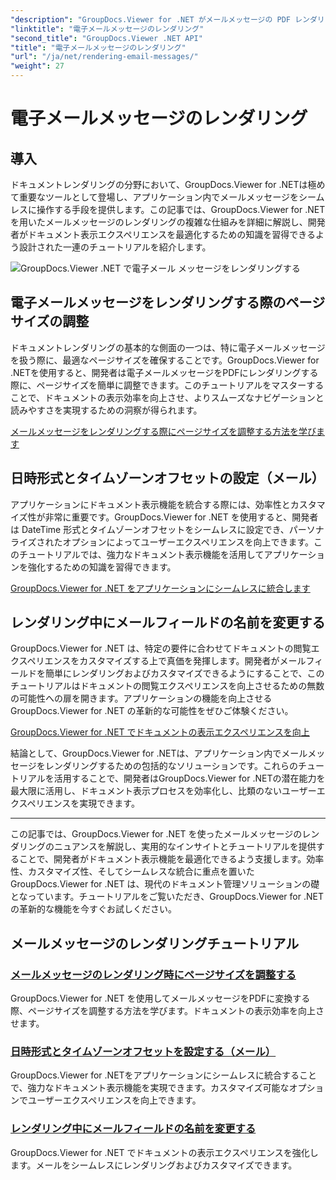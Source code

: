 ```yaml
---
"description": "GroupDocs.Viewer for .NET がメールメッセージの PDF レンダリングを簡素化する方法をご紹介します。ページサイズの調整、日時形式の設定、フィールド名の変更を効率的に行う方法を学びましょう。"
"linktitle": "電子メールメッセージのレンダリング"
"second_title": "GroupDocs.Viewer .NET API"
"title": "電子メールメッセージのレンダリング"
"url": "/ja/net/rendering-email-messages/"
"weight": 27
---
```


# 電子メールメッセージのレンダリング

## 導入

ドキュメントレンダリングの分野において、GroupDocs.Viewer for .NETは極めて重要なツールとして登場し、アプリケーション内でメールメッセージをシームレスに操作する手段を提供します。この記事では、GroupDocs.Viewer for .NETを用いたメールメッセージのレンダリングの複雑な仕組みを詳細に解説し、開発者がドキュメント表示エクスペリエンスを最適化するための知識を習得できるよう設計された一連のチュートリアルを紹介します。

![GroupDocs.Viewer .NET で電子メール メッセージをレンダリングする](/viewer/rendering-email-messages/image.png)

## 電子メールメッセージをレンダリングする際のページサイズの調整

ドキュメントレンダリングの基本的な側面の一つは、特に電子メールメッセージを扱う際に、最適なページサイズを確保することです。GroupDocs.Viewer for .NETを使用すると、開発者は電子メールメッセージをPDFにレンダリングする際に、ページサイズを簡単に調整できます。このチュートリアルをマスターすることで、ドキュメントの表示効率を向上させ、よりスムーズなナビゲーションと読みやすさを実現するための洞察が得られます。

[メールメッセージをレンダリングする際にページサイズを調整する方法を学びます](./adjust-page-size-email/)

## 日時形式とタイムゾーンオフセットの設定（メール）

アプリケーションにドキュメント表示機能を統合する際には、効率性とカスタマイズ性が非常に重要です。GroupDocs.Viewer for .NET を使用すると、開発者は DateTime 形式とタイムゾーンオフセットをシームレスに設定でき、パーソナライズされたオプションによってユーザーエクスペリエンスを向上できます。このチュートリアルでは、強力なドキュメント表示機能を活用してアプリケーションを強化するための知識を習得できます。

[GroupDocs.Viewer for .NET をアプリケーションにシームレスに統合します](./set-date-time-format-offset-email/)

## レンダリング中にメールフィールドの名前を変更する

GroupDocs.Viewer for .NET は、特定の要件に合わせてドキュメントの閲覧エクスペリエンスをカスタマイズする上で真価を発揮します。開発者がメールフィールドを簡単にレンダリングおよびカスタマイズできるようにすることで、このチュートリアルはドキュメントの閲覧エクスペリエンスを向上させるための無数の可能性への扉を開きます。アプリケーションの機能を向上させる GroupDocs.Viewer for .NET の革新的な可能性をぜひご体験ください。

[GroupDocs.Viewer for .NET でドキュメントの表示エクスペリエンスを向上](./rename-email-fields/)

結論として、GroupDocs.Viewer for .NETは、アプリケーション内でメールメッセージをレンダリングするための包括的なソリューションです。これらのチュートリアルを活用することで、開発者はGroupDocs.Viewer for .NETの潜在能力を最大限に活用し、ドキュメント表示プロセスを効率化し、比類のないユーザーエクスペリエンスを実現できます。

--- 

この記事では、GroupDocs.Viewer for .NET を使ったメールメッセージのレンダリングのニュアンスを解説し、実用的なインサイトとチュートリアルを提供することで、開発者がドキュメント表示機能を最適化できるよう支援します。効率性、カスタマイズ性、そしてシームレスな統合に重点を置いた GroupDocs.Viewer for .NET は、現代のドキュメント管理ソリューションの礎となっています。チュートリアルをご覧いただき、GroupDocs.Viewer for .NET の革新的な機能を今すぐお試しください。
## メールメッセージのレンダリングチュートリアル
### [メールメッセージのレンダリング時にページサイズを調整する](./adjust-page-size-email/)
GroupDocs.Viewer for .NET を使用してメールメッセージをPDFに変換する際、ページサイズを調整する方法を学びます。ドキュメントの表示効率を向上させます。
### [日時形式とタイムゾーンオフセットを設定する（メール）](./set-date-time-format-offset-email/)
GroupDocs.Viewer for .NETをアプリケーションにシームレスに統合することで、強力なドキュメント表示機能を実現できます。カスタマイズ可能なオプションでユーザーエクスペリエンスを向上できます。
### [レンダリング中にメールフィールドの名前を変更する](./rename-email-fields/)
GroupDocs.Viewer for .NET でドキュメントの表示エクスペリエンスを強化します。メールをシームレスにレンダリングおよびカスタマイズできます。